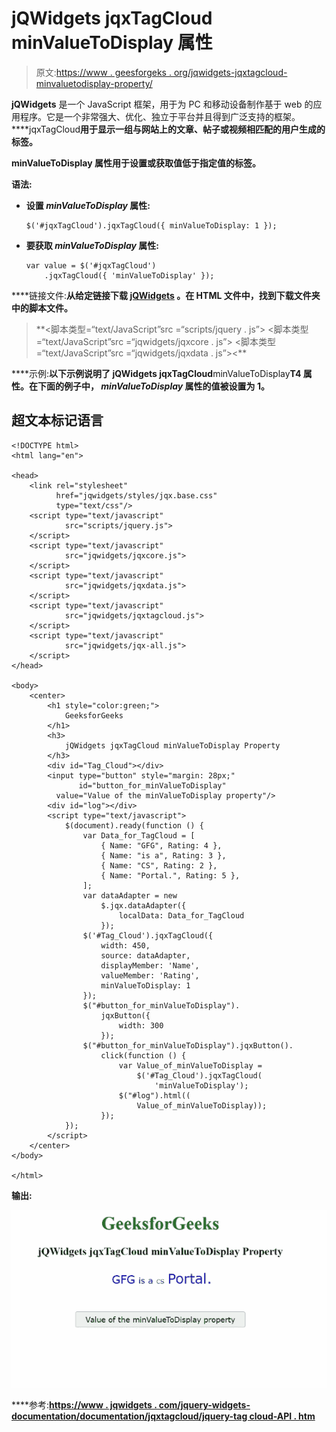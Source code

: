# jQWidgets jqxTagCloud minValueToDisplay 属性

> 原文:[https://www . geesforgeks . org/jqwidgets-jqxtagcloud-minvaluetodisplay-property/](https://www.geeksforgeeks.org/jqwidgets-jqxtagcloud-minvaluetodisplay-property/)

**jQWidgets** 是一个 JavaScript 框架，用于为 PC 和移动设备制作基于 web 的应用程序。它是一个非常强大、优化、独立于平台并且得到广泛支持的框架。****jqxTagCloud**用于显示一组与网站上的文章、帖子或视频相匹配的用户生成的标签。**

****minValueToDisplay** **属性**用于设置或获取值低于指定值的标签。**

****语法:****

*   **设置 *minValueToDisplay* 属性:**

    ```
    $('#jqxTagCloud').jqxTagCloud({ minValueToDisplay: 1 });
    ```

*   **要获取 *minValueToDisplay* 属性:**

    ```
    var value = $('#jqxTagCloud')
        .jqxTagCloud({ 'minValueToDisplay' });
    ```

****链接文件:**从给定链接下载 [jQWidgets](https://www.jqwidgets.com/download/) 。在 HTML 文件中，找到下载文件夹中的脚本文件。**

> <link rel="”stylesheet”" href="”jqwidgets/styles/jqx.base.css”" type="”text/css”"> **<脚本类型=“text/JavaScript”src =“scripts/jquery . js”></脚本>
> <脚本类型=“text/JavaScript”src =“jqwidgets/jqxcore . js”></脚本>
> <脚本类型=“text/JavaScript”src =“jqwidgets/jqxdata . js”><**

****示例:**以下示例说明了 jQWidgets jqxTagCloud**minValueToDisplay**T4 属性。在下面的例子中， *minValueToDisplay* 属性的值被设置为 1。**

## **超文本标记语言**

```
<!DOCTYPE html>
<html lang="en">

<head>
    <link rel="stylesheet"
          href="jqwidgets/styles/jqx.base.css"
          type="text/css"/>
    <script type="text/javascript" 
            src="scripts/jquery.js">
    </script>
    <script type="text/javascript" 
            src="jqwidgets/jqxcore.js">
    </script>
    <script type="text/javascript" 
            src="jqwidgets/jqxdata.js">
    </script>
    <script type="text/javascript" 
            src="jqwidgets/jqxtagcloud.js">
    </script>
    <script type="text/javascript" 
            src="jqwidgets/jqx-all.js">
    </script>
</head>

<body>
    <center>
        <h1 style="color:green;">
            GeeksforGeeks
        </h1>
        <h3>
            jQWidgets jqxTagCloud minValueToDisplay Property
        </h3>
        <div id="Tag_Cloud"></div>
        <input type="button" style="margin: 28px;" 
               id="button_for_minValueToDisplay"
          value="Value of the minValueToDisplay property"/>
        <div id="log"></div>
        <script type="text/javascript">
            $(document).ready(function () {
                var Data_for_TagCloud = [
                    { Name: "GFG", Rating: 4 },
                    { Name: "is a", Rating: 3 },
                    { Name: "CS", Rating: 2 },
                    { Name: "Portal.", Rating: 5 },
                ];
                var dataAdapter = new
                    $.jqx.dataAdapter({
                        localData: Data_for_TagCloud
                    });
                $('#Tag_Cloud').jqxTagCloud({
                    width: 450,
                    source: dataAdapter,
                    displayMember: 'Name',
                    valueMember: 'Rating',
                    minValueToDisplay: 1
                });
                $("#button_for_minValueToDisplay").
                    jqxButton({
                        width: 300
                    });
                $("#button_for_minValueToDisplay").jqxButton().
                    click(function () {
                        var Value_of_minValueToDisplay =
                            $('#Tag_Cloud').jqxTagCloud(
                                'minValueToDisplay');
                        $("#log").html((
                            Value_of_minValueToDisplay));
                    });
            });
        </script>
    </center>
</body>

</html>
```

****输出:****

**![](img/b635f777d13fc8a0f258b52460079bc8.png)**

****参考:**[https://www . jqwidgets . com/jquery-widgets-documentation/documentation/jqxtagcloud/jquery-tag cloud-API . htm](https://www.jqwidgets.com/jquery-widgets-documentation/documentation/jqxtagcloud/jquery-tagcloud-api.htm)**